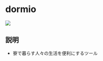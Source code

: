 # dormio
![](https://github.com/KoichiKiyokawa/dormio/workflows/Test/badge.svg)

## 説明
- 寮で暮らす人々の生活を便利にするツール
